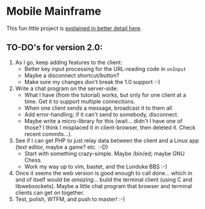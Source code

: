 # Mobile Mainframe

This fun little project is [explained in better detail here](https://thegeekonskates.github.io/mobile-mainframe/).


## TO-DO's for version 2.0:

1. As I go, keep adding features to the client:
	- Better key input processing for the URL-reading code in `onInput`
	- Maybe a disconnect shortcut/button?
	- Make sure my changes don't break the 1.0 support :-)
2. Write a chat program on the server-side:
	- What I have (from the tutorial) works, but only for one client at a time.  Get it to support multiple connections.
	- When one client sends a message, broadcast it to them all
	- Add error-handling; if it can't send to somebody, disconnect.
	- Maybe write a micro-library for this (wait... didn't I have one of those?  I think I misplaced it in client-browser, then deleted it.  Check recent commits...).
3. See if I can get PHP to just relay data between the client and a Linux app (text editor, maybe a game? etc. :-D)
	- Start with something crazy-simple.  Maybe /bin/ed; maybe GNU Chess.
	- Work my way up to vim, bastet, and the Lunduke BBS :-)
4. Once it seems the web version is good enough to call done... which in and of itself would be *amazing*... build the terminal client (using C and libwebsockets).  Maybe a little chat program that browser and terminal clients can get on together.
5. Test, polish, WTFM, and push to master! :-)


